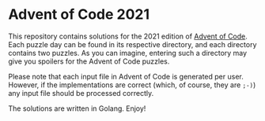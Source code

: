 # Advent of Code 2021

This repository contains solutions for the 2021 edition of [Advent of Code](https://adventofcode.com/2021/). Each puzzle day can
be found in its respective directory, and each directory contains two puzzles. As you can imagine, entering such a directory may
give you spoilers for the Advent of Code puzzles.

Please note that each input file in Advent of Code is generated per user. However, if the implementations are correct (which, of
course, they are `;-)`) any input file should be processed correctly.

The solutions are written in Golang. Enjoy!
